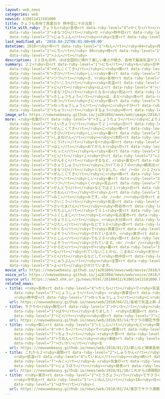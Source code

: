 ```yaml
---
layout: web_news
categories: web
newsid: k10011413101000
title: きょうも各地で真夏日か 熱中症に十分注意！
title_with_ruby: きょうも<ruby>各地<rt data-ruby-level="4">かくち</rt></ruby>で<ruby>真夏日<rt
  data-ruby-level="3">まなつび</rt></ruby>か <ruby>熱中症<rt data-ruby-level="7">ねっちゅうしょう</rt></ruby>に<ruby>十分<rt
  data-ruby-level="2">じゅうぶん</rt></ruby><ruby>注意<rt data-ruby-level="3">ちゅうい</rt></ruby>！
last_modified_at: '2018-04-22T06:01:00+09:00'
datetime: 2018<ruby>年<rt data-ruby-level="1">ねん</rt></ruby>04<ruby>月<rt data-ruby-level="1">がつ</rt></ruby>22<ruby>日<rt
  data-ruby-level="1">にち</rt></ruby> 06<ruby>時<rt data-ruby-level="2">じ</rt></ruby>01<ruby>分<rt
  data-ruby-level="2">ふん</rt></ruby>
description: ２２日も日中、ほぼ全国的に晴れて厳しい暑さが続き、各地で最高気温が３０度以上の真夏日となる見込みです。気象庁は、まだ体が暑さに慣れていないことから熱中症に十分注意するよう呼びかけています。
summary: ２２<ruby>日<rt data-ruby-level="1">にち</rt></ruby>も<ruby>日中<rt data-ruby-level="1">にっちゅう</rt></ruby>、ほぼ<ruby>全国的<rt
  data-ruby-level="4">ぜんこくてき</rt></ruby>に<ruby>晴<rt data-ruby-level="2">は</rt></ruby>れて<ruby>厳<rt
  data-ruby-level="6">きび</rt></ruby>しい<ruby>暑<rt data-ruby-level="3">あつ</rt></ruby>さが<ruby>続<rt
  data-ruby-level="4">つづ</rt></ruby>き、<ruby>各地<rt data-ruby-level="4">かくち</rt></ruby>で<ruby>最高<rt
  data-ruby-level="4">さいこう</rt></ruby><ruby>気温<rt data-ruby-level="3">きおん</rt></ruby>が３０<ruby>度<rt
  data-ruby-level="3">ど</rt></ruby><ruby>以上<rt data-ruby-level="4">いじょう</rt></ruby>の<ruby>真夏日<rt
  data-ruby-level="3">まなつび</rt></ruby>となる<ruby>見込<rt data-ruby-level="7">みこ</rt></ruby>みです。<ruby>気象庁<rt
  data-ruby-level="6">きしょうちょう</rt></ruby>は、まだ<ruby>体<rt data-ruby-level="2">からだ</rt></ruby>が<ruby>暑<rt
  data-ruby-level="3">あつ</rt></ruby>さに<ruby>慣<rt data-ruby-level="5">な</rt></ruby>れていないことから<ruby>熱中症<rt
  data-ruby-level="7">ねっちゅうしょう</rt></ruby>に<ruby>十分<rt data-ruby-level="2">じゅうぶん</rt></ruby><ruby>注意<rt
  data-ruby-level="3">ちゅうい</rt></ruby>するよう<ruby>呼<rt data-ruby-level="6">よ</rt></ruby>びかけています。
image_url: https://newswebeasy.github.io/ja201804/news/web/image/2018/04/22/K10011413101_1804220607_1804220607_01_03.jpg
more: <ruby>気象庁<rt data-ruby-level="6">きしょうちょう</rt></ruby>によりますと、<ruby>高気圧<rt data-ruby-level="5">こうきあつ</rt></ruby>の<ruby>影響<rt
  data-ruby-level="7">えいきょう</rt></ruby>で２１<ruby>日<rt data-ruby-level="1">にち</rt></ruby>は<ruby>全国的<rt
  data-ruby-level="4">ぜんこくてき</rt></ruby>に<ruby>晴<rt data-ruby-level="2">は</rt></ruby>れて<ruby>厳<rt
  data-ruby-level="6">きび</rt></ruby>しい<ruby>暑<rt data-ruby-level="3">あつ</rt></ruby>さとなり、<ruby>島根県<rt
  data-ruby-level="3">しまねけん</rt></ruby><ruby>川本町<rt data-ruby-level="1">かわもとまち</rt></ruby>で<ruby>統計<rt
  data-ruby-level="5">とうけい</rt></ruby>を<ruby>取<rt data-ruby-level="3">と</rt></ruby>り<ruby>始<rt
  data-ruby-level="3">はじ</rt></ruby>めてから４<ruby>月<rt data-ruby-level="1">がつ</rt></ruby>としては<ruby>最<rt
  data-ruby-level="4">もっと</rt></ruby>も<ruby>高<rt data-ruby-level="2">たか</rt></ruby>い３２<ruby>度<rt
  data-ruby-level="3">ど</rt></ruby>１<ruby>分<rt data-ruby-level="2">ふん</rt></ruby>を<ruby>観測<rt
  data-ruby-level="5">かんそく</rt></ruby>するなど、<ruby>東北<rt data-ruby-level="2">とうほく</rt></ruby>から<ruby>九州<rt
  data-ruby-level="3">きゅうしゅう</rt></ruby>にかけての２７の<ruby>観測点<rt data-ruby-level="5">かんそくてん</rt></ruby>で<ruby>真夏日<rt
  data-ruby-level="3">まなつび</rt></ruby>となりました。<br /><br />２２<ruby>日<rt data-ruby-level="1">にち</rt></ruby>もほぼ<ruby>全国的<rt
  data-ruby-level="4">ぜんこくてき</rt></ruby>に<ruby>晴<rt data-ruby-level="2">は</rt></ruby>れて<ruby>厳<rt
  data-ruby-level="6">きび</rt></ruby>しい<ruby>暑<rt data-ruby-level="3">あつ</rt></ruby>さが<ruby>続<rt
  data-ruby-level="4">つづ</rt></ruby>く<ruby>見込<rt data-ruby-level="7">みこ</rt></ruby>みで、<ruby>関東<rt
  data-ruby-level="4">かんとう</rt></ruby>などでは２１<ruby>日<rt data-ruby-level="1">にち</rt></ruby>より<ruby>気温<rt
  data-ruby-level="3">きおん</rt></ruby>が<ruby>上<rt data-ruby-level="1">あ</rt></ruby>がる<ruby>見込<rt
  data-ruby-level="7">みこ</rt></ruby>みです。<br /><br /><ruby>日中<rt data-ruby-level="1">にっちゅう</rt></ruby>の<ruby>最高<rt
  data-ruby-level="4">さいこう</rt></ruby><ruby>気温<rt data-ruby-level="3">きおん</rt></ruby>は、<ruby>埼玉県<rt
  data-ruby-level="7">さいたまけん</rt></ruby><ruby>熊谷市<rt data-ruby-level="8">くまがやし</rt></ruby>と<ruby>秩父市<rt
  data-ruby-level="8">ちちぶし</rt></ruby>で３１<ruby>度<rt data-ruby-level="3">ど</rt></ruby>、<ruby>福島市<rt
  data-ruby-level="3">ふくしまし</rt></ruby>と<ruby>名古屋市<rt data-ruby-level="3">なごやし</rt></ruby>、<ruby>京都市<rt
  data-ruby-level="3">きょうとし</rt></ruby>、<ruby>大分県<rt data-ruby-level="8">おおいたけん</rt></ruby><ruby>日田市<rt
  data-ruby-level="2">ひたし</rt></ruby>などで３０<ruby>度<rt data-ruby-level="3">ど</rt></ruby>と、<ruby>各地<rt
  data-ruby-level="4">かくち</rt></ruby>で<ruby>真夏日<rt data-ruby-level="3">まなつび</rt></ruby>になると<ruby>予想<rt
  data-ruby-level="3">よそう</rt></ruby>されているほか、<ruby>東京<rt data-ruby-level="2">とうきょう</rt></ruby>の<ruby>都心<rt
  data-ruby-level="3">としん</rt></ruby>でも２８<ruby>度<rt data-ruby-level="3">ど</rt></ruby>などと<ruby>予想<rt
  data-ruby-level="3">よそう</rt></ruby>されています。<br /><br /><ruby>気象庁<rt data-ruby-level="6">きしょうちょう</rt></ruby>は、まだ<ruby>体<rt
  data-ruby-level="2">からだ</rt></ruby>が<ruby>暑<rt data-ruby-level="3">あつ</rt></ruby>さに<ruby>慣<rt
  data-ruby-level="5">な</rt></ruby>れていないことから、こまめに<ruby>水分<rt data-ruby-level="2">すいぶん</rt></ruby>を<ruby>取<rt
  data-ruby-level="3">と</rt></ruby>るなどして<ruby>熱中症<rt data-ruby-level="7">ねっちゅうしょう</rt></ruby>に<ruby>十分<rt
  data-ruby-level="2">じゅうぶん</rt></ruby><ruby>注意<rt data-ruby-level="3">ちゅうい</rt></ruby>するよう<ruby>呼<rt
  data-ruby-level="6">よ</rt></ruby>びかけています。
movie_url: https://newswebeasy.github.io/ja201804/news/web/movie/2018/04/22/k10011413101_201804220607_201804220607.mp4
voice_url: https://newswebeasy.github.io/ja201804/news/web/voice/2018/04/22/k10011413101_201804220607_201804220607.mp3
source_url: https://www3.nhk.or.jp/news/html/20180422/k10011413101000.html
related_news:
- title: <ruby>各地<rt data-ruby-level="4">かくち</rt></ruby>で<ruby>気温<rt data-ruby-level="3">きおん</rt></ruby><ruby>上昇<rt
    data-ruby-level="7">じょうしょう</rt></ruby> <ruby>真夏日<rt data-ruby-level="3">まなつび</rt></ruby>のところも
    <ruby>熱中症<rt data-ruby-level="7">ねっちゅうしょう</rt></ruby>に<ruby>注意<rt data-ruby-level="3">ちゅうい</rt></ruby>
  url: https://newswebeasy.github.io/news/web/2018/04/21/各地で気温上昇-真夏日のところも-熱中症に注意
- title: サクラの<ruby>開花<rt data-ruby-level="3">かいか</rt></ruby><ruby>予想<rt data-ruby-level="3">よそう</rt></ruby><ruby>早<rt
    data-ruby-level="1">はや</rt></ruby>まりました！ <ruby>広範囲<rt data-ruby-level="7">こうはんい</rt></ruby>で20<ruby>度<rt
    data-ruby-level="3">ど</rt></ruby><ruby>超<rt data-ruby-level="7">こ</rt></ruby>え
  url: https://newswebeasy.github.io/news/web/2018/03/14/サクラの開花予想早まりました-広範囲で20度超え
- title: <ruby>都心<rt data-ruby-level="3">としん</rt></ruby>など<ruby>関東<rt data-ruby-level="4">かんとう</rt></ruby><ruby>各地<rt
    data-ruby-level="4">かくち</rt></ruby>で<ruby>積雪<rt data-ruby-level="4">せきせつ</rt></ruby>２０センチ<ruby>超<rt
    data-ruby-level="7">ちょう</rt></ruby> <ruby>大雪<rt data-ruby-level="2">おおゆき</rt></ruby>や<ruby>路面<rt
    data-ruby-level="3">ろめん</rt></ruby><ruby>凍結<rt data-ruby-level="7">とうけつ</rt></ruby>に<ruby>警戒<rt
    data-ruby-level="7">けいかい</rt></ruby>を
  url: https://newswebeasy.github.io/news/web/2018/01/23/都心など関東各地で積雪20センチ超-大雪や路面凍結に警戒を
- title: これから２<ruby>週間<rt data-ruby-level="2">しゅうかん</rt></ruby><ruby>程度<rt data-ruby-level="5">ていど</rt></ruby>
    <ruby>低温<rt data-ruby-level="4">ていおん</rt></ruby><ruby>続<rt data-ruby-level="4">つづ</rt></ruby>く<ruby>見込<rt
    data-ruby-level="7">みこ</rt></ruby>み <ruby>気象庁<rt data-ruby-level="6">きしょうちょう</rt></ruby>が<ruby>情報<rt
    data-ruby-level="5">じょうほう</rt></ruby><ruby>発表<rt data-ruby-level="3">はっぴょう</rt></ruby>
  url: https://newswebeasy.github.io/news/web/2018/01/30/これから2週間程度-低温続く見込み-気象庁が情報発表
- title: <ruby>東京<rt data-ruby-level="2">とうきょう</rt></ruby>でサクラ<ruby>満開<rt data-ruby-level="4">まんかい</rt></ruby>
    <ruby>平年比<rt data-ruby-level="5">へいねんひ</rt></ruby>10<ruby>日<rt data-ruby-level="1">にち</rt></ruby><ruby>早<rt
    data-ruby-level="1">はや</rt></ruby>く
  url: https://newswebeasy.github.io/news/web/2018/03/24/東京でサクラ満開-平年比10日早く
...
```

